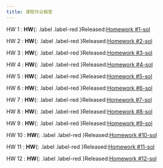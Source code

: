 ```yaml
---
title: 课程作业解答
---
```


HW 1
:  **HW**{: .label .label-red }Released:[Homework #1-sol](https://basics.sjtu.edu.cn/~yangqizhe/pdf/algo2024w/homework/Algo-hw1sol.pdf)

HW 2
:  **HW**{: .label .label-red }Released:[Homework #2-sol](https://basics.sjtu.edu.cn/~yangqizhe/pdf/algo2024w/homework/Algo-hw2sol.pdf)

HW 3
:  **HW**{: .label .label-red }Released:[Homework #3-sol](https://basics.sjtu.edu.cn/~yangqizhe/pdf/algo2024w/homework/Algo-hw3sol.pdf)

HW 4
:  **HW**{: .label .label-red }Released:[Homework #4-sol](https://basics.sjtu.edu.cn/~yangqizhe/pdf/algo2024w/homework/Algo-hw4sol.pdf)

HW 5
:  **HW**{: .label .label-red }Released:[Homework #5-sol](https://basics.sjtu.edu.cn/~yangqizhe/pdf/algo2024w/homework/Algo-hw5sol.pdf)

HW 6
:  **HW**{: .label .label-red }Released:[Homework #6-sol](https://basics.sjtu.edu.cn/~yangqizhe/pdf/algo2024w/homework/Algo-hw6sol.pdf)

HW 7
:  **HW**{: .label .label-red }Released:[Homework #7-sol](https://basics.sjtu.edu.cn/~yangqizhe/pdf/algo2024w/homework/Algo-hw7sol.pdf)

HW 8
:  **HW**{: .label .label-red }Released:[Homework #8-sol](https://basics.sjtu.edu.cn/~yangqizhe/pdf/algo2024w/homework/Algo-hw8sol.pdf)

HW 9
:  **HW**{: .label .label-red }Released:[Homework #9-sol](https://basics.sjtu.edu.cn/~yangqizhe/pdf/algo2024w/homework/Algo-hw9sol.pdf)

HW 10
:  **HW**{: .label .label-red }Released:[Homework #10-sol](https://basics.sjtu.edu.cn/~yangqizhe/pdf/algo2024w/homework/Algo-hw10sol.pdf)

HW 11
:  **HW**{: .label .label-red }Released:[Homework #11-sol](https://basics.sjtu.edu.cn/~yangqizhe/pdf/algo2024w/homework/Algo-hw11sol.pdf)

HW 12
:  **HW**{: .label .label-red }Released:[Homework #12-sol](https://basics.sjtu.edu.cn/~yangqizhe/pdf/algo2024w/homework/Algo-hw12sol.pdf)
